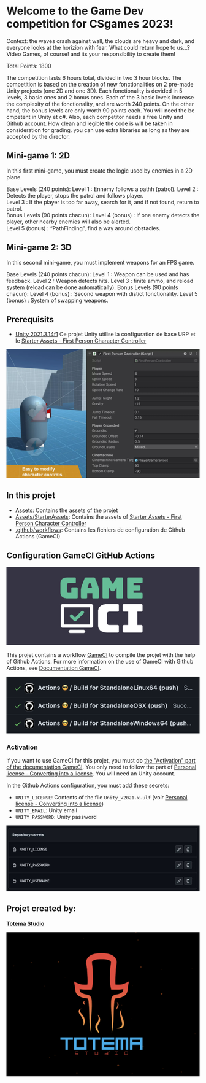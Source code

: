 ﻿﻿
 # Welcome to the Game Dev competition for CSgames 2023!

Context: the waves crash against wall, the clouds are heavy and dark, and everyone looks at the horizion with fear. What could return hope to us...? Video Games, of course! and its your responsibility to create them!


Total Points: 1800 

The competition lasts 6 hours total, divided in two 3 hour blocks. The competition is based on the creation of new fonctionalities on 2 pre-made Unity projects (one 2D and one 3D). Each fonctionality is devided in 5 levels, 3 basic ones and 2 bonus ones. Each of the 3 basic levels increase the complexity of the fonctionality, and are worth 240 points. On the other hand, the bonus levels are only worth 90 points each. You will need the be cmpetent in Unity et c#. Also, each competitor needs a free Unity and Github account. How clean and legible the code is will be taken in consideration for grading. you can use extra libraries as long as they are accepted by the director.  

## Mini-game 1: 2D
In this first mini-game, you must create the logic used by enemies in a 2D plane. 

Base Levels (240 points):
Level 1 : Ennemy follows a pathh (patrol). 
Level 2 : Detects the player, stops the patrol and follows player.		
Level 3 : If the player is too far away, search for it, and if not found, return to patrol. 						
Bonus Levels (90 points chacun):
Level 4 (bonus) : If one enemy detects the player, other nearby enemies will also be alerted.		
Level 5 (bonus) : “PathFinding”, find a way around obstacles.

## Mini-game 2: 3D
In this second mini-game, you must implement weapons for an FPS game.

Base Levels (240 points chacun):
Level 1 : Weapon can be used and has feedback.
Level 2 : Weapon detects hits.
Level 3 : finite ammo, and reload system (reload can be done automatically).
Bonus Levels (90 points chacun):
Level 4 (bonus) : Second weapon with distict fonctionality.
Level 5 (bonus) : System of swapping weapons.  


## Prerequisits

- [Unity 2021.3.14f1](https://unity.com/releases/editor/whats-new/2021.3.14#release-notes)
Ce projet Unity utilise la configuration de base URP et le [Starter Assets - First Person Character Controller](https://assetstore.unity.com/packages/essentials/starter-assets-first-person-character-controller-196525)

![first-person-starter.jpg](./docs/images/first-person-starter.jpg)

## In this projet

* [Assets](Assets/): Contains the assets of the projet
* [Assets/StarterAssets](Assets/StarterAssets/): Contains the assets of [Starter Assets - First Person Character Controller](https://assetstore.unity.com/packages/essentials/starter-assets-first-person-character-controller-196525)
* [.github/workflows](.github/workflows/): Contains les fichiers de configuration de Github Actions (GameCI)

## Configuration GameCI GitHub Actions

![GameCI](./docs/images/gameci.png)

This projet contains a workflow [GameCI](https://game.ci/) to compile the projet with the help of Github Actions. For more information on the use of GameCI with Github Actions, see [Documentation GameCI](https://game.ci/docs/github/getting-started).

![GameCI](./docs/images/actions.png)

### Activation

if you want to use GameCI for this projet, you must do [the "Activation" part of the documentation GameCI](https://game.ci/docs/github/activation). You only need to follow the part of [Personal license - Converting into a license](https://game.ci/docs/github/activation#converting-into-a-license). You will need an Unity account.

In the Github Actions configuration, you must add these secrets:

* `UNITY_LICENSE`: Contents of the file `Unity_v2021.x.ulf` (voir [Personal license - Converting into a license](https://game.ci/docs/github/activation#converting-into-a-license))
* `UNITY_EMAIL`: Unity email
* `UNITY_PASSWORD`: Unity password

![Github Actions Secrets](./docs/images/github-actions-secrets.jpg)

## Projet created by:

**[Totema Studio](https://totemastudio.com/)**

[![Totema Studio](./docs/images/totemastudio.png)](https://totemastudio.com/)


